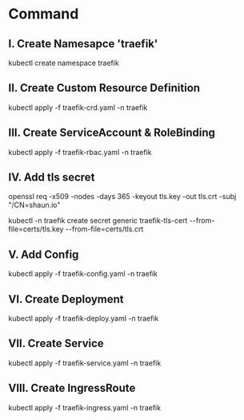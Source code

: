 
# Command

## I. Create Namesapce 'traefik'

kubectl create namespace traefik

## II. Create Custom Resource Definition

kubectl apply -f traefik-crd.yaml -n traefik

## III. Create ServiceAccount & RoleBinding

kubectl apply -f traefik-rbac.yaml -n traefik


## IV. Add tls secret

openssl req -x509 -nodes -days 365 -keyout tls.key -out tls.crt -subj "/CN=shaun.io"

kubectl -n traefik create secret generic traefik-tls-cert --from-file=certs/tls.key --from-file=certs/tls.crt

## V. Add Config

kubectl apply -f traefik-config.yaml -n traefik

## VI. Create Deployment

kubectl apply -f traefik-deploy.yaml -n traefik

## VII. Create Service

kubectl apply -f traefik-service.yaml -n traefik

## VIII. Create IngressRoute

kubectl apply -f traefik-ingress.yaml -n traefik
